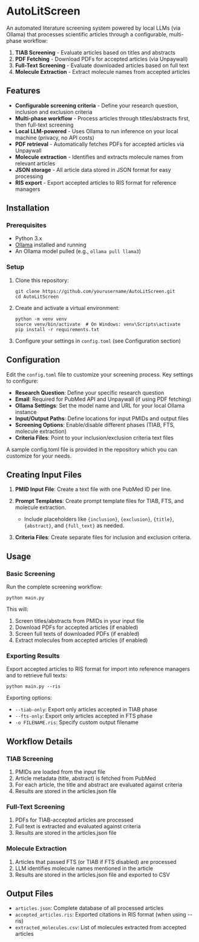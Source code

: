# AutoLitScreen

An automated literature screening system powered by local LLMs (via Ollama) that processes scientific articles through a configurable, multi-phase workflow:

1. **TIAB Screening** - Evaluate articles based on titles and abstracts 
2. **PDF Fetching** - Download PDFs for accepted articles (via Unpaywall)
3. **Full-Text Screening** - Evaluate downloaded articles based on full text
4. **Molecule Extraction** - Extract molecule names from accepted articles

## Features

- **Configurable screening criteria** - Define your research question, inclusion and exclusion criteria
- **Multi-phase workflow** - Process articles through titles/abstracts first, then full-text screening
- **Local LLM-powered** - Uses Ollama to run inference on your local machine (privacy, no API costs)
- **PDF retrieval** - Automatically fetches PDFs for accepted articles via Unpaywall
- **Molecule extraction** - Identifies and extracts molecule names from relevant articles
- **JSON storage** - All article data stored in JSON format for easy processing
- **RIS export** - Export accepted articles to RIS format for reference managers

## Installation

### Prerequisites

- Python 3.x
- [Ollama](https://ollama.com/) installed and running
- An Ollama model pulled (e.g., `ollama pull llama3`)

### Setup

1. Clone this repository:
   ```
   git clone https://github.com/yourusername/AutoLitScreen.git
   cd AutoLitScreen
   ```

2. Create and activate a virtual environment:
   ```
   python -m venv venv
   source venv/bin/activate  # On Windows: venv\Scripts\activate
   pip install -r requirements.txt
   ```

3. Configure your settings in `config.toml` (see Configuration section)

## Configuration

Edit the `config.toml` file to customize your screening process. Key settings to configure:

- **Research Question**: Define your specific research question
- **Email**: Required for PubMed API and Unpaywall (if using PDF fetching)
- **Ollama Settings**: Set the model name and URL for your local Ollama instance
- **Input/Output Paths**: Define locations for input PMIDs and output files
- **Screening Options**: Enable/disable different phases (TIAB, FTS, molecule extraction)
- **Criteria Files**: Point to your inclusion/exclusion criteria text files

A sample config.toml file is provided in the repository which you can customize for your needs.

## Creating Input Files

1. **PMID Input File**: Create a text file with one PubMed ID per line.

2. **Prompt Templates**: Create prompt template files for TIAB, FTS, and molecule extraction.
   - Include placeholders like `{inclusion}`, `{exclusion}`, `{title}`, `{abstract}`, and `{full_text}` as needed.

3. **Criteria Files**: Create separate files for inclusion and exclusion criteria.

## Usage

### Basic Screening

Run the complete screening workflow:

```
python main.py
```

This will:
1. Screen titles/abstracts from PMIDs in your input file
2. Download PDFs for accepted articles (if enabled)
3. Screen full texts of downloaded PDFs (if enabled)
4. Extract molecules from accepted articles (if enabled)

### Exporting Results

Export accepted articles to RIS format for import into reference managers and to retrieve full texts:

```
python main.py --ris
```

Exporting options:
- `--tiab-only`: Export only articles accepted in TIAB phase
- `--fts-only`: Export only articles accepted in FTS phase
- `-o FILENAME.ris`: Specify custom output filename

## Workflow Details

### TIAB Screening

1. PMIDs are loaded from the input file
2. Article metadata (title, abstract) is fetched from PubMed
3. For each article, the title and abstract are evaluated against criteria
4. Results are stored in the articles.json file

### Full-Text Screening

1. PDFs for TIAB-accepted articles are processed
2. Full text is extracted and evaluated against criteria
3. Results are stored in the articles.json file

### Molecule Extraction

1. Articles that passed FTS (or TIAB if FTS disabled) are processed
2. LLM identifies molecule names mentioned in the article
3. Results are stored in the articles.json file and exported to CSV

## Output Files

- `articles.json`: Complete database of all processed articles
- `accepted_articles.ris`: Exported citations in RIS format (when using --ris)
- `extracted_molecules.csv`: List of molecules extracted from accepted articles

